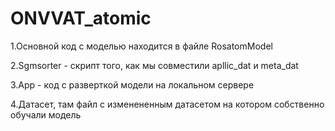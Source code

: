 # ONVVAT_atomic

1.Основной код с моделью находится в файле RosatomModel

2.Sgmsorter - скрипт того, как мы совместили apllic_dat и meta_dat 

3.App - код с разверткой модели на локальном сервере

4.Датасет, там файл с изменененным датасетом на котором собственно обучали модель

